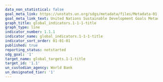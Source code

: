```yaml
---
data_non_statistical: false
goal_meta_link: https://unstats.un.org/sdgs/metadata/files/Metadata-01-01-01a.pdf
goal_meta_link_text: United Nations Sustainable Development Goals Metadata (pdf 894kB)
graph_title: global_indicators.1-1-1-title
graph_type: line
indicator_number: 1.1.1
indicator_name: global_indicators.1-1-1-title
indicator_sort_order: 01-01-01
published: true
reporting_status: notstarted
sdg_goal: '1'
target_name: global_targets.1-1-title
target_id: '1.1'
un_custodian_agency: World Bank
un_designated_tier: '1'
---
```

